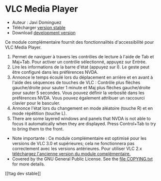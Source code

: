 # VLC Media Player #

* Auteur : Javi Dominguez
* Télécharger [version stable][2]
* Download [development version][3]

Ce module complémentaire fournit des fonctionnalités d'accessibilité pour
VLC Media Player.

1. Permet de naviguer à travers les contrôles de lecture à l'aide de Tab et
   Maj+Tab. Pour activer un contrôle sélectionné, appuyez sur Entrée.
2. Lire les informations de la barre d'état (appuyez sur I). Le geste peut
   être configuré dans les préférences NVDA.
3. Annonce le temps écoulé lors du déplacement en arrière et en avant à
   l'aide des séquences de touches de VLC : Contrôle plus flèches
   gauche/droite pour sauter 1 minute et Maj plus flèches gauche/droite pour
   sauter 5 secondes. Vous pouvez définir la verbosité dans les préférences
   NVDA. Vous pouvez également attribuer un raccourci clavier pour le
   basculer.
4. Annonce l'état lors du changement en mode aléatoire (touche R) et en mode
   répétition (touche L).
5. There are some layered windows and panels that NVDA is not able to focus
   it automatically when they are displayed. Press Control+Tab to try to
   bring them to the front.

* Note importante : Ce module complémentaire est optimisé pour les versions
  de VLC 3.0 et supérieures; cela ne fonctionnera pas correctement avec les
  versions antérieures. Pour utiliser VLC 2.x [téléchargez l'ancienne
  version du module complémentaire.][1]
* Covered by the GNU General Public License. See the [file
  COPYING.txt](https://github.com/javidominguez/VLC/blob/master/COPYING.txt)
  for more details.

[[!tag dev stable]]

[1]: https://addons.nvda-project.org/files/get.php?file=vlc

[2]: https://addons.nvda-project.org/files/get.php?file=vlc-18

[3]: https://addons.nvda-project.org/files/get.php?file=vlc-dev
